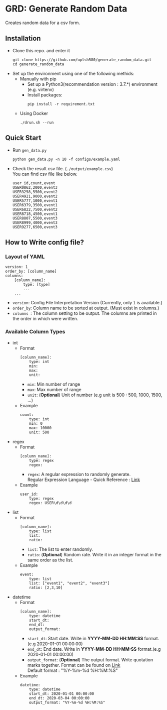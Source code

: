 # GRD: Generate Random Data
Creates random data for a csv form.
## Installation
* Clone this repo. and enter it
    ```
    git clone https://github.com/uplsh580/generate_random_data.git
    cd generate_random_data
    ```
* Set up the environment using one of the following methids:
    * Manually with pip
        * Set up a Python3(recommendation version : 3.7.*) environment (e.g. virtenv)
        * Install packages:
            ```
            pip install -r requirement.txt
            ```
    * Using Docker
        ```
        ./drun.sh --run
        ```

## Quick Start
* Run `gen_data.py`
    ```
    python gen_data.py -n 10 -f configs/example.yaml
    ```
* Check the result csv file. (`./output/example.csv`) <br>
    You can find csv file like below.
    ```
    user_id,count,event
    USER0862,2000,event3
    USER3258,5500,event2
    USER4921,9000,event2
    USER5777,1000,event1
    USER6379,3500,event1
    USER6822,7500,event2
    USER8718,4500,event1
    USER8807,5500,event3
    USER8999,4000,event3
    USER9277,6500,event3
    ```

## How to Write config file?
### Layout of YAML
```
version: 1
order_by: [column_name]
columns:
    [column_name]:
        type: [type]
        ...
    ...
```
* `version`: Config File Interpretation Version (Currently, only `1` is available.)
* `order_by`: Column name to be sorted at output. (Must exist in columns.)
* `columns `: The column setting to be output. The columns are printed in the order in which were written.

### Available Column Types
* int
    * Format
        ```
        [column_name]:
            type: int
            min: 
            max:
            unit:
        ```
        * `min`: Min number of range
        * `max`: Max number of range
        * `unit`: (**Optional**) Unit of number (e.g unit is 500 : 500, 1000, 1500, ...)
    * Example
        ```
        count:
            type: int
            min: 0
            max: 10000
            unit: 500
        ```
* regex
    * Format
        ```
        [column_name]:
            type: regex
            regex:
        ```
        * `regex`: A regular expression to randomly generate. <br>
        Regular Expression Language - Quick Reference : [Link](https://docs.microsoft.com/en-us/dotnet/standard/base-types/regular-expression-language-quick-reference)
    * Example
        ```
        user_id:
            type: regex
            regex: USER\d\d\d\d
        ```
* list
    * Format
        ```
        [column_name]:
            type: list
            list:
            ratio:
        ```
        * `list`: The list to enter randomly.
        * `ratio`: (**Optional**) Random rate. Write it in an integer format in the same order as the list.
    * Example
        ```
        event:
            type: list
            list: ["event1", "event2", "event3"]
            ratio: [2,3,10]
        ```
* datetime
    * Format
        ```
        [column_name]:
            type: datetime
            start_dt:
            end_dt:
            output_format:
        ```
        * `start_dt`: Start date. Write in **YYYY-MM-DD HH:MM:SS** format.(e.g 2020-01-01 00:00:00)
        * `end_dt`: End date. Write in **YYYY-MM-DD HH:MM:SS** format.(e.g 2020-01-01 00:00:00)
        * `output_format`: (**Optional**) The output format. Write quotation marks together. Format can be found on [Link](https://www.w3schools.com/python/python_datetime.asp) <br>
        Default format : "%Y-%m-%d %H:%M:%S"
    * Example
        ```
        datetime:
            type: datetime
            start_dt: 2020-01-01 00:00:00
            end_dt: 2020-03-04 00:00:00
            output_format: "%Y-%m-%d %H:%M:%S"
        ```
